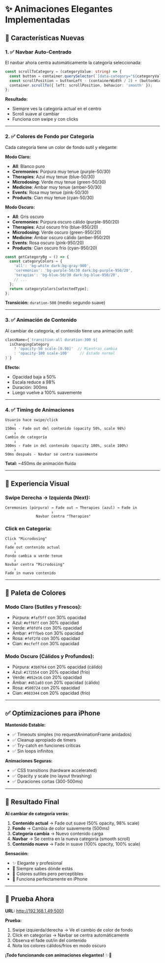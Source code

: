 # ✨ Animaciones Elegantes Implementadas

## 🎨 Características Nuevas

### **1. ✅ Navbar Auto-Centrado**

El navbar ahora centra automáticamente la categoría seleccionada:

```typescript
const scrollToCategory = (categoryValue: string) => {
  const button = container.querySelector(`[data-category="${categoryValue}"]`);
  const scrollPosition = buttonLeft - (containerWidth / 2) + (buttonWidth / 2);
  container.scrollTo({ left: scrollPosition, behavior: 'smooth' });
};
```

**Resultado:**
- Siempre ves la categoría actual en el centro
- Scroll suave al cambiar
- Funciona con swipe y con clicks

---

### **2. ✅ Colores de Fondo por Categoría**

Cada categoría tiene un color de fondo sutil y elegante:

**Modo Claro:**
- **All**: Blanco puro
- **Ceremonies**: Púrpura muy tenue (purple-50/30)
- **Therapies**: Azul muy tenue (blue-50/30)
- **Microdosing**: Verde muy tenue (green-50/30)
- **Medicine**: Ámbar muy tenue (amber-50/30)
- **Events**: Rosa muy tenue (pink-50/30)
- **Products**: Cian muy tenue (cyan-50/30)

**Modo Oscuro:**
- **All**: Gris oscuro
- **Ceremonies**: Púrpura oscuro cálido (purple-950/20)
- **Therapies**: Azul oscuro frío (blue-950/20)
- **Microdosing**: Verde oscuro (green-950/20)
- **Medicine**: Ámbar oscuro cálido (amber-950/20)
- **Events**: Rosa oscuro (pink-950/20)
- **Products**: Cian oscuro frío (cyan-950/20)

```typescript
const getCategoryBg = () => {
  const categoryColors = {
    'all': 'bg-white dark:bg-gray-900',
    'ceremonias': 'bg-purple-50/30 dark:bg-purple-950/20',
    'terapias': 'bg-blue-50/30 dark:bg-blue-950/20',
    // ...
  };
  return categoryColors[selectedType];
};
```

**Transición:** `duration-500` (medio segundo suave)

---

### **3. ✅ Animación de Contenido**

Al cambiar de categoría, el contenido tiene una animación sutil:

```typescript
className={`transition-all duration-300 ${
  isChangingCategory 
    ? 'opacity-50 scale-[0.98]'  // Mientras cambia
    : 'opacity-100 scale-100'     // Estado normal
}`}
```

**Efecto:**
- Opacidad baja a 50%
- Escala reduce a 98%
- Duración: 300ms
- Luego vuelve a 100% suavemente

---

### **4. ✅ Timing de Animaciones**

```
Usuario hace swipe/click
    ↓
150ms - Fade out del contenido (opacity 50%, scale 98%)
    ↓
Cambio de categoría
    ↓
300ms - Fade in del contenido (opacity 100%, scale 100%)
    ↓
50ms después - Navbar se centra suavemente
```

**Total:** ~450ms de animación fluida

---

## 🎯 Experiencia Visual

### **Swipe Derecha → Izquierda (Next):**
```
Ceremonies (púrpura) → Fade out → Therapies (azul) → Fade in
                     ↓
              Navbar centra "Therapies"
```

### **Click en Categoría:**
```
Click "Microdosing"
    ↓
Fade out contenido actual
    ↓
Fondo cambia a verde tenue
    ↓
Navbar centra "Microdosing"
    ↓
Fade in nuevo contenido
```

---

## 🌈 Paleta de Colores

### **Modo Claro (Sutiles y Frescos):**
- Púrpura: `#faf5ff` con 30% opacidad
- Azul: `#eff6ff` con 30% opacidad
- Verde: `#f0fdf4` con 30% opacidad
- Ámbar: `#fffbeb` con 30% opacidad
- Rosa: `#fdf2f8` con 30% opacidad
- Cian: `#ecfeff` con 30% opacidad

### **Modo Oscuro (Cálidos y Profundos):**
- Púrpura: `#3b0764` con 20% opacidad (cálido)
- Azul: `#172554` con 20% opacidad (frío)
- Verde: `#052e16` con 20% opacidad
- Ámbar: `#451a03` con 20% opacidad (cálido)
- Rosa: `#500724` con 20% opacidad
- Cian: `#083344` con 20% opacidad (frío)

---

## ✅ Optimizaciones para iPhone

**Mantenido Estable:**
- ✅ Timeouts simples (no requestAnimationFrame anidados)
- ✅ Cleanup apropiado de timers
- ✅ Try-catch en funciones críticas
- ✅ Sin loops infinitos

**Animaciones Seguras:**
- ✅ CSS transitions (hardware accelerated)
- ✅ Opacity y scale (no layout thrashing)
- ✅ Duraciones cortas (300-500ms)

---

## 🎨 Resultado Final

**Al cambiar de categoría verás:**

1. **Contenido actual** → Fade out suave (50% opacity, 98% scale)
2. **Fondo** → Cambia de color suavemente (500ms)
3. **Categoría cambia** → Nuevo contenido carga
4. **Navbar** → Se centra en la nueva categoría (smooth scroll)
5. **Contenido nuevo** → Fade in suave (100% opacity, 100% scale)

**Sensación:**
- ✨ Elegante y profesional
- 🎯 Siempre sabes dónde estás
- 🌈 Colores sutiles pero perceptibles
- 📱 Funciona perfectamente en iPhone

---

## 🚀 Prueba Ahora

**URL:** http://192.168.1.49:5001

**Prueba:**
1. Swipe izquierda/derecha → Ve el cambio de color de fondo
2. Click en categorías → Navbar se centra automáticamente
3. Observa el fade out/in del contenido
4. Nota los colores cálidos/fríos en modo oscuro

**¡Todo funcionando con animaciones elegantes!** ✨🎨

